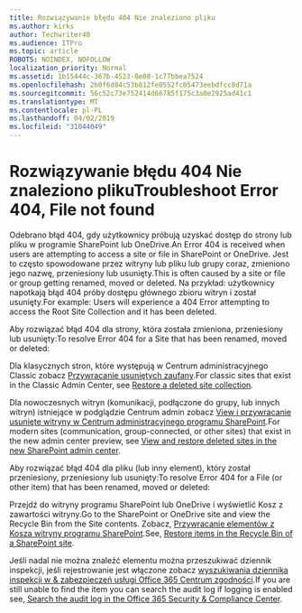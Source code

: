 ```yaml
---
title: Rozwiązywanie błędu 404 Nie znaleziono pliku
ms.author: kirks
author: Techwriter40
ms.audience: ITPro
ms.topic: article
ROBOTS: NOINDEX, NOFOLLOW
localization_priority: Normal
ms.assetid: 1b15444c-367b-4523-8e08-1c77bbea7524
ms.openlocfilehash: 2b0f6d84c53b812fe0552fc05473eebdfcc8d71a
ms.sourcegitcommit: 56c52c73e752414d66785f175c3a0e2925ad41c1
ms.translationtype: MT
ms.contentlocale: pl-PL
ms.lasthandoff: 04/02/2019
ms.locfileid: "31044049"
---
```

# <a name="troubleshoot-error-404-file-not-found"></a><span data-ttu-id="2d4f2-102">Rozwiązywanie błędu 404 Nie znaleziono pliku</span><span class="sxs-lookup"><span data-stu-id="2d4f2-102">Troubleshoot Error 404, File not found</span></span>

<span data-ttu-id="2d4f2-103">Odebrano błąd 404, gdy użytkownicy próbują uzyskać dostęp do strony lub pliku w programie SharePoint lub OneDrive.</span><span class="sxs-lookup"><span data-stu-id="2d4f2-103">An Error 404 is received when users are attempting to access a site or file in SharePoint or OneDrive.</span></span> <span data-ttu-id="2d4f2-104">Jest to często spowodowane przez witryny lub pliku lub grupy coraz, zmieniono jego nazwę, przeniesiony lub usunięty.</span><span class="sxs-lookup"><span data-stu-id="2d4f2-104">This is often caused by a site or file or group getting renamed, moved or deleted.</span></span> <span data-ttu-id="2d4f2-105">Na przykład: użytkownicy napotkają błąd 404 próby dostępu głównego zbioru witryn i został usunięty.</span><span class="sxs-lookup"><span data-stu-id="2d4f2-105">For example: Users will experience a 404 Error attempting to access the Root Site Collection and it has been deleted.</span></span>

<span data-ttu-id="2d4f2-106">Aby rozwiązać błąd 404 dla strony, która została zmieniona, przeniesiony lub usunięty:</span><span class="sxs-lookup"><span data-stu-id="2d4f2-106">To resolve Error 404 for a Site that has been renamed, moved or deleted:</span></span>

<span data-ttu-id="2d4f2-107">Dla klasycznych stron, które występują w Centrum administracyjnego Classic zobacz [Przywracanie usuniętych zaufany](https://docs.microsoft.com/en-us/sharepoint/restore-deleted-site-collection).</span><span class="sxs-lookup"><span data-stu-id="2d4f2-107">For classic sites that exist in the Classic Admin Center, see [Restore a deleted site collection](https://docs.microsoft.com/en-us/sharepoint/restore-deleted-site-collection).</span></span>


<span data-ttu-id="2d4f2-108">Dla nowoczesnych witryn (komunikacji, podłączone do grupy, lub innych witryn) istniejące w podglądzie Centrum admin zobacz [View i przywracanie usunięte witryny w Centrum administracyjnego programu SharePoint](https://docs.microsoft.com/en-us/sharepoint/restore-deleted-site-collection).</span><span class="sxs-lookup"><span data-stu-id="2d4f2-108">For modern sites (communication, group-connected, or other sites) that exist in the new admin center preview, see [View and restore deleted sites in the new SharePoint admin center](https://docs.microsoft.com/en-us/sharepoint/restore-deleted-site-collection).</span></span>

<span data-ttu-id="2d4f2-109">Aby rozwiązać błąd 404 dla pliku (lub inny element), który został przeniesiony, przeniesiony lub usunięty:</span><span class="sxs-lookup"><span data-stu-id="2d4f2-109">To resolve Error 404 for a File (or other item) that has been renamed, moved or deleted:</span></span>

<span data-ttu-id="2d4f2-110">Przejdź do witryny programu SharePoint lub OneDrive i wyświetlić Kosz z zawartości witryny.</span><span class="sxs-lookup"><span data-stu-id="2d4f2-110">Go to the SharePoint or OneDrive site and view the Recycle Bin from the Site contents.</span></span> <span data-ttu-id="2d4f2-111">Zobacz, [Przywracanie elementów z Kosza witryny programu SharePoint](https://support.office.com/en-us/article/Restore-items-in-the-Recycle-Bin-of-a-SharePoint-site-6df466b6-55f2-4898-8d6e-c0dff851a0be#ID0EAADAAA=Online).</span><span class="sxs-lookup"><span data-stu-id="2d4f2-111">See, [Restore items in the Recycle Bin of a SharePoint site](https://support.office.com/en-us/article/Restore-items-in-the-Recycle-Bin-of-a-SharePoint-site-6df466b6-55f2-4898-8d6e-c0dff851a0be#ID0EAADAAA=Online).</span></span>

<span data-ttu-id="2d4f2-112">Jeśli nadal nie można znaleźć elementu można przeszukiwać dziennik inspekcji, jeśli rejestrowanie jest włączone zobacz [wyszukiwania dziennika inspekcji w & zabezpieczeń usługi Office 365 Centrum zgodności](https://docs.microsoft.com/en-us/office365/securitycompliance/search-the-audit-log-in-security-and-compliance?redirectSourcePath=%252fclient%252fsearch-the-audit-log-in-the-office-365-security-compliance-center-0d4d0f35-390b-4518-800e-0c7ec95e946c).</span><span class="sxs-lookup"><span data-stu-id="2d4f2-112">If you are still unable to find the item you can search the audit log if logging is enabled see, [Search the audit log in the Office 365 Security & Compliance Center](https://docs.microsoft.com/en-us/office365/securitycompliance/search-the-audit-log-in-security-and-compliance?redirectSourcePath=%252fclient%252fsearch-the-audit-log-in-the-office-365-security-compliance-center-0d4d0f35-390b-4518-800e-0c7ec95e946c).</span></span>
